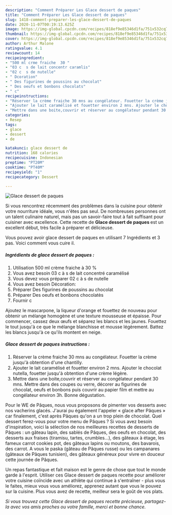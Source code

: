 ```yaml
---
description: "Comment Préparer Les Glace dessert de paques"
title: "Comment Préparer Les Glace dessert de paques"
slug: 1418-comment-preparer-les-glace-dessert-de-paques
date: 2020-11-07T00:19:13.625Z
image: https://img-global.cpcdn.com/recipes/818ef9e85346d1fa/751x532cq70/glace-dessert-de-paques-photo-principale-de-la-recette.jpg
thumbnail: https://img-global.cpcdn.com/recipes/818ef9e85346d1fa/751x532cq70/glace-dessert-de-paques-photo-principale-de-la-recette.jpg
cover: https://img-global.cpcdn.com/recipes/818ef9e85346d1fa/751x532cq70/glace-dessert-de-paques-photo-principale-de-la-recette.jpg
author: Arthur Malone
ratingvalue: 4.1
reviewcount: 14
recipeingredient:
- "500 ml crme fraiche  30 "
- "03 c  s de lait concentr caramlis"
- "02 c  s de nutelle"
- " Dcoration"
- " Des figurines de poussins au chocolat"
- " Des oeufs et bonbons chocolats"
- " c"
recipeinstructions:
- "Réserver la crème fraiche 30 mns au congélateur. Fouetter la crème jusqu&#39;à obtention d&#39;une chantilly."
- "Ajouter le lait caramélisé et fouetter environ 2 mns. Ajouter le chocolat nutella, fouetter jusqu&#39;à obtention d&#39;une crème légère."
- "Mettre dans une boite,couvrir et réserver au congélateur pendant 30 mns. Mettre dans des coupes ou verre, décorer au figurines de chocolat, oeufs et bonbons puis couvrir au papier film et mettre au congélateur environ 3h. Bonne dégustation."
categories:
- Resep
tags:
- glace
- dessert
- de

katakunci: glace dessert de 
nutrition: 168 calories
recipecuisine: Indonesian
preptime: "PT20M"
cooktime: "PT40M"
recipeyield: "1"
recipecategory: Dessert

---
```



![Glace dessert de paques](https://img-global.cpcdn.com/recipes/818ef9e85346d1fa/751x532cq70/glace-dessert-de-paques-photo-principale-de-la-recette.jpg)

Si vous rencontrez récemment des problèmes dans la cuisine pour obtenir votre nourriture idéale, vous n'êtes pas seul. De nombreuses personnes ont un talent culinaire naturel, mais pas un savoir-faire tout à fait suffisant pour cuisiner avec excellence. Cette recette de <strong> Glace dessert de paques </strong> est un excellent début, très facile à préparer et délicieuse.

<!--inarticleads1-->

Vous pouvez avoir glace dessert de paques en utilisant 7 Ingrédients et 3 pas. Voici comment vous cuire il.

##### Ingrédients de glace dessert de paques :

1. Utilisation 500 ml crème fraiche à 30 %
1. Vous avez besoin 03 c à s de lait concentré caramélisé
1. Vous devez vous préparer 02 c à s de nutelle
1. Vous avez besoin  Décoration:
1. Préparer  Des figurines de poussins au chocolat
1. Préparer  Des oeufs et bonbons chocolatès
1. Fournir  c


Ajoutez le mascarpone, la liqueur d&#39;orange et fouettez de nouveau pour obtenir un mélange homogène et une texture mousseuse et épaisse. Pour commencer, cassez deux œufs et séparez les blancs et les jaunes. Fouettez le tout jusqu&#39;à ce que le mélange blanchisse et mousse légèrement. Battez les blancs jusqu&#39;à ce qu&#39;ils montent en neige. 

<!--inarticleads2-->

##### Glace dessert de paques instructions :

1. Réserver la crème fraiche 30 mns au congélateur. Fouetter la crème jusqu&#39;à obtention d&#39;une chantilly.
1. Ajouter le lait caramélisé et fouetter environ 2 mns. Ajouter le chocolat nutella, fouetter jusqu&#39;à obtention d&#39;une crème légère.
1. Mettre dans une boite,couvrir et réserver au congélateur pendant 30 mns. Mettre dans des coupes ou verre, décorer au figurines de chocolat, oeufs et bonbons puis couvrir au papier film et mettre au congélateur environ 3h. Bonne dégustation.


Pour le WE de Pâques, nous vous proposons de pimenter vos desserts avec nos vacherins glacés. J&#39;aurai pu également l&#39;appeler « glace after Pâques » car finalement, c&#39;est après Pâques qu&#39;on a un trop plein de chocolat. Quel dessert ferez-vous pour votre menu de Pâques ? Si vous avez besoin d&#39;inspiration, voici la sélection de nos meilleures recettes de desserts de Pâques : un gâteau lapin, des sablés de Pâques, des oeufs en chocolat, des desserts aux fraises (tiramisu, tartes, crumbles…), des gâteaux à étage, les fameux carrot cookies pot, des gâteaux lapins ou moutons, des bavarois, des carrot. A vous le paska (gâteau de Pâques russe) ou les campanares (gâteaux de Pâques tunisien), des gâteaux généreux pour vivre en douceur cette journée de Pâques. 

<!--inarticleads1-->

<p>
Un repas fantastique et fait maison est le genre de chose que tout le monde garde à l'esprit. Utiliser ces Glace dessert de paques recette pour améliorer votre cuisine coïncide avec un athlète qui continue à s'entraîner - plus vous le faites, mieux vous vous améliorez, apprenez autant que vous le pouvez sur la cuisine. Plus vous avez de recette, meilleur sera le goût de vos plats.
</p>

<p>
<i>Si vous trouvez cette Glace dessert de paques recette précieuse, partagez-la avec vos amis proches ou votre famille, merci et bonne chance.</i>
</p>

